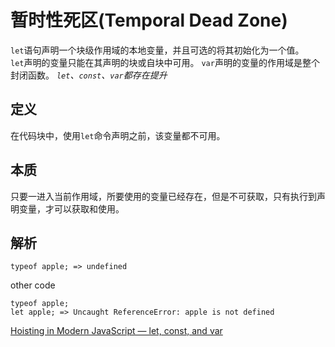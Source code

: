 # 暂时性死区(Temporal Dead Zone)
`let`语句声明一个块级作用域的本地变量，并且可选的将其初始化为一个值。  
`let`声明的变量只能在其声明的块或自块中可用。 
`var`声明的变量的作用域是整个封闭函数。 
*`let`、`const`、`var`都存在提升*  
## 定义  
在代码块中，使用`let`命令声明之前，该变量都不可用。

## 本质  
只要一进入当前作用域，所要使用的变量已经存在，但是不可获取，只有执行到声明变量，才可以获取和使用。

## 解析
```
typeof apple; => undefined
```
other code
```
typeof apple;
let apple; => Uncaught ReferenceError: apple is not defined
```


[Hoisting in Modern JavaScript — let, const, and var](https://blog.bitsrc.io/hoisting-in-modern-javascript-let-const-and-var-b290405adfda?gif=true)
